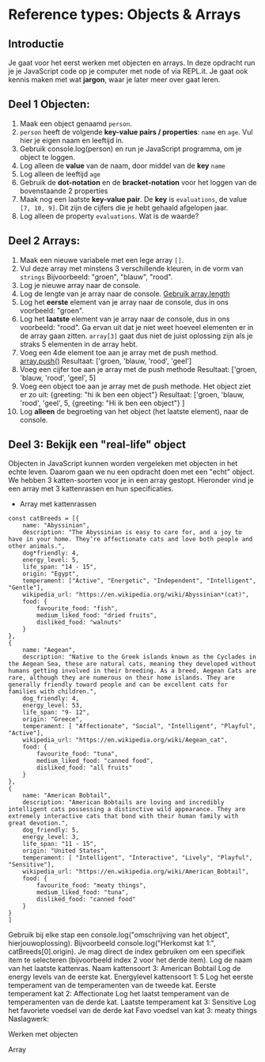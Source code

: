 # Reference types: Objects & Arrays

## Introductie

Je gaat voor het eerst werken met objecten en arrays. In deze opdracht run je je JavaScript code op je computer met node of via REPL.it. Je gaat ook kennis maken met wat **jargon**, waar je later meer over gaat leren.

## Deel 1 Objecten:

1. Maak een object genaamd `person`.
2. `person` heeft de volgende **key-value pairs / properties**: `name` en `age`. Vul hier je eigen naam en leeftijd in.
3. Gebruik console.log(person) en run je JavaScript programma, om je object te loggen.
4. Log alleen de **value** van de naam, door middel van de **key** `name`
5. Log alleen de leeftijd `age`
6. Gebruik de **dot-notation** en de **bracket-notation** voor het loggen van de bovenstaande 2 properties
7. Maak nog een laatste **key-value pair**. De **key** is `evaluations`, de value `[7, 10, 9]`. Dit zijn de cijfers die je hebt gehaald afgelopen jaar.
8. Log alleen de property `evaluations`. Wat is de waarde?

## Deel 2 Arrays:

1. Maak een nieuwe variabele met een lege array `[]`.
2. Vul deze array met minstens 3 verschillende kleuren, in de vorm van `strings` Bijvoorbeeld: "groen", "blauw", "rood".
3. Log je nieuwe array naar de console.
4. Log de lengte van je array naar de console. [Gebruik array.length](https://developer.mozilla.org/docs/Web/JavaScript/Reference/Global_Objects/Array/length)
5. Log het **eerste** element van je array naar de console, dus in ons voorbeeld: "groen".
6. Log het **laatste** element van je array naar de console, dus in ons voorbeeld: "rood". Ga ervan uit dat je niet weet hoeveel elementen er in de array gaan zitten. `array[3]` gaat dus niet de juist oplossing zijn als je straks 5 elementen in de array hebt.
7. Voeg een 4de element toe aan je array met de push method. [array.push()](https://developer.mozilla.org/nl/docs/Web/JavaScript/Reference/Global_Objects/Array/push) Resultaat: ['groen, 'blauw, 'rood', 'geel']
8. Voeg een cijfer toe aan je array met de push methode Resultaat: ['groen, 'blauw, 'rood', 'geel', 5]
9. Voeg een object toe aan je array met de push methode. Het object ziet er zo uit: {greeting: "hi ik ben een object"} Resultaat: ['groen, 'blauw, 'rood', 'geel', 5, {greeting: "Hi ik ben een object"} ]
10. Log **alleen** de begroeting van het object (het laatste element), naar de console.

## Deel 3: Bekijk een "real-life" object

Objecten in JavaScript kunnen worden vergeleken met objecten in het echte leven. Daarom gaan we nu een opdracht doen met een "echt" object. We hebben 3 katten-soorten voor je in een array gestopt. Hieronder vind je een array met 3 kattenrassen en hun specificaties.

- Array met kattenrassen

```
const catBreeds = [{
    name: "Abyssinian",
    description: "The Abyssinian is easy to care for, and a joy to have in your home. They’re affectionate cats and love both people and other animals.",
    dog*friendly: 4,
    energy_level: 5,
    life_span: "14 - 15",
    origin: "Egypt",
    temperament: ["Active", "Energetic", "Independent", "Intelligent", "Gentle"],
    wikipedia_url: "https://en.wikipedia.org/wiki/Abyssinian*(cat)",
    food: {
        favourite_food: "fish",
        medium_liked_food: "dried fruits",
        disliked_food: "walnuts"
    }
},
{
    name: "Aegean",
    description: "Native to the Greek islands known as the Cyclades in the Aegean Sea, these are natural cats, meaning they developed without humans getting involved in their breeding. As a breed, Aegean Cats are rare, although they are numerous on their home islands. They are generally friendly toward people and can be excellent cats for families with children.",
    dog_friendly: 4,
    energy_level: 53,
    life_span: "9- 12",
    origin: "Greece",
    temperament: [ "Affectionate", "Social", "Intelligent", "Playful", "Active"],
    wikipedia_url: "https://en.wikipedia.org/wiki/Aegean_cat",
    food: {
        favourite_food: "tuna",
        medium_liked_food: "canned food",
        disliked_food: "all fruits"
    }
},
{
    name: "American Bobtail",
    description: "American Bobtails are loving and incredibly intelligent cats possessing a distinctive wild appearance. They are extremely interactive cats that bond with their human family with great devotion.",
    dog_friendly: 5,
    energy_level: 3,
    life_span: "11 - 15",
    origin: "United States",
    temperament: [ "Intelligent", "Interactive", "Lively", "Playful", "Sensitive"],
    wikipedia_url: "https://en.wikipedia.org/wiki/American_Bobtail",
    food: {
        favourite_food: "meaty things",
        medium_liked_food: "tuna",
        disliked_food: "canned food"
    }
}
]
```

Gebruik bij elke stap een console.log("omschrijving van het object", hierjouwoplossing). Bijvoorbeeld console.log("Herkomst
kat 1:", catBreeds[0].origin). Je mag direct de index gebruiken om een specifiek item te selecteren (bijvoorbeeld index 2 voor het derde item).
Log de naam van het laatste kattenras.
Naam kattensoort 3: American Bobtail
Log de energy levels van de eerste kat.
Energylevel kattensoort 1: 5
Log het eerste temperament van de temperamenten van de tweede kat.
Eerste temperament kat 2: Affectionate
Log het laatst temperament van de temperamenten van de derde kat.
Laatste temperament kat 3: Sensitive
Log het favoriete voedsel van de derde kat
Favo voedsel van kat 3: meaty things
Naslagwerk:

Werken met objecten

Array
